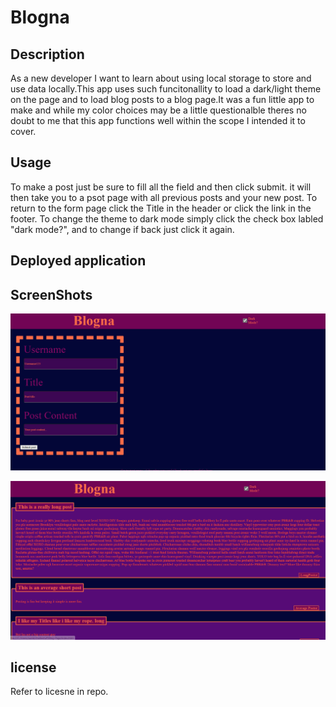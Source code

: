 # Blogna

## Description

As a new developer I want to learn about using local storage to store and use data locally.This app uses such funcitonallity to load a dark/light theme on the page and to load blog posts to a blog page.It was a fun little app to make and while my color choices may be a little questionalble theres no doubt to me that this app functions well within the scope I intended it to cover.

## Usage

To make a post just be sure to fill all the field and then click submit. it will then take you to a psot page with all previous posts and your new post. To return to the form page click the Title in the header or click the link in the footer. 
To change the theme to dark mode simply click the check box labled "dark mode?", and to change if back just click it again.

## Deployed application



## ScreenShots

!["Blogna form page"](./assets/images/blogna-form-page.png)

!["Blogna post page"](./assets/images/blogna-post-page.png)

## license

Refer to licesne in repo.